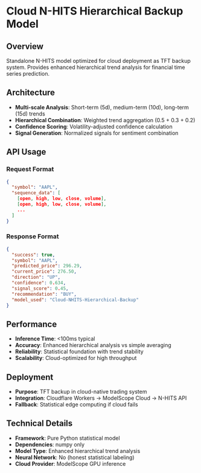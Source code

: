 # Cloud N-HITS Hierarchical Backup Model

## Overview
Standalone N-HITS model optimized for cloud deployment as TFT backup system. Provides enhanced hierarchical trend analysis for financial time series prediction.

## Architecture
- **Multi-scale Analysis**: Short-term (5d), medium-term (10d), long-term (15d) trends
- **Hierarchical Combination**: Weighted trend aggregation (0.5 + 0.3 + 0.2)
- **Confidence Scoring**: Volatility-adjusted confidence calculation
- **Signal Generation**: Normalized signals for sentiment combination

## API Usage

### Request Format
```json
{
  "symbol": "AAPL",
  "sequence_data": [
    [open, high, low, close, volume],
    [open, high, low, close, volume],
    ...
  ]
}
```

### Response Format
```json
{
  "success": true,
  "symbol": "AAPL", 
  "predicted_price": 296.29,
  "current_price": 276.50,
  "direction": "UP",
  "confidence": 0.634,
  "signal_score": 0.45,
  "recommendation": "BUY",
  "model_used": "Cloud-NHITS-Hierarchical-Backup"
}
```

## Performance
- **Inference Time**: <100ms typical
- **Accuracy**: Enhanced hierarchical analysis vs simple averaging
- **Reliability**: Statistical foundation with trend stability
- **Scalability**: Cloud-optimized for high throughput

## Deployment
- **Purpose**: TFT backup in cloud-native trading system
- **Integration**: Cloudflare Workers → ModelScope Cloud → N-HITS API
- **Fallback**: Statistical edge computing if cloud fails

## Technical Details
- **Framework**: Pure Python statistical model
- **Dependencies**: numpy only
- **Model Type**: Enhanced hierarchical trend analysis 
- **Neural Network**: No (honest statistical labeling)
- **Cloud Provider**: ModelScope GPU inference